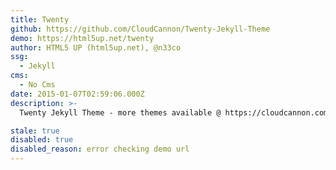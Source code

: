 ```yaml
---
title: Twenty
github: https://github.com/CloudCannon/Twenty-Jekyll-Theme
demo: https://html5up.net/twenty
author: HTML5 UP (html5up.net), @n33co
ssg:
  - Jekyll
cms:
  - No Cms
date: 2015-01-07T02:59:06.000Z
description: >-
  Twenty Jekyll Theme - more themes available @ https://cloudcannon.com/jekyll_themes

stale: true
disabled: true
disabled_reason: error checking demo url
---
```

